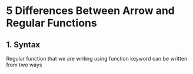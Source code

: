 # 5 Differences Between Arrow and Regular Functions

## 1. Syntax

Regular function that we are writing using function keyword can be written from two ways 



